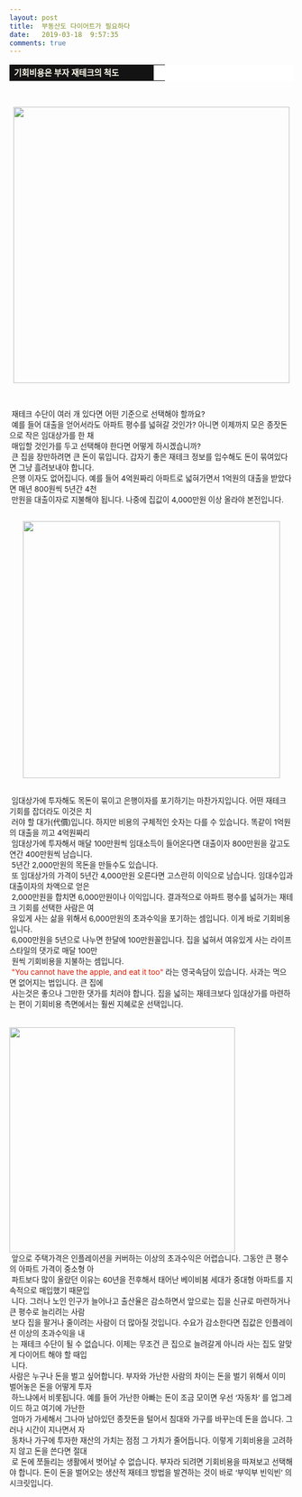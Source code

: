 ```yaml
---
layout: post
title:  부동산도 다이어트가 필요하다
date:   2019-03-18  9:57:35
comments: true
---
```



<table width="99%" bgcolor="#ffffff" cellspacing="1" cellpadding="2"><tbody><tr><td width="240" bgcolor="#141313" style-="border-bottom:#141313 1px solid; border-left:#141313 1px solid; border-top:#141313 1px solid; &#13;&#10;border-right:#141313 1px solid"><span style="color: rgb(0, 0, 0); font-family: 맑은 고딕, dotum, verdana; font-size: 11pt;"><strong><span syle="font-size:11pt"><font color="#fffff0">기회비용은 부자 재테크의 척도</font></span></strong></span></td><td style="border-width: 0px 0px 1px; border-style: solid; border-color: rgb(255, 255, 255) rgb(255, 255, 255) rgb(20, 19, 19);"><span style="font-size: 11pt;"><font color="#000000">&nbsp;</font></span></td></tr></tbody></table><p></p><span style="font-size: 10pt;"><p>﻿</p><div class="imageblock center" style="text-align: center; clear: both;"><span data-lightbox="lightbox" data-url="https://t1.daumcdn.net/cfile/tistory/20097F114CC5292867?download"><img width="490" height="354" style="height: auto; cursor: pointer; max-width: 100%;" alt="" src="https://t1.daumcdn.net/cfile/tistory/20097F114CC5292867" filemime="" filename="cfile25.uf@20097F114CC5292867259B.jpg"></span></div><p></p></span><p><br></p><span style="font-size: 10pt;"><p>&nbsp;﻿재테크 수단이 여러 개 있다면 어떤 기준으로 선택해야 할까요?<br> &nbsp;예를 들어 대출을 얻어서라도 아파트 평수를 넓혀갈 것인가? 아니면 이제까지 모은 종잣돈으로 작은 임대상가를 한 채<br>&nbsp;매입할 것인가를 두고 선택해야 한다면 어떻게 하시겠습니까?<br> &nbsp;큰 집을 장만하려면 큰 돈이 묶입니다. 갑자기 좋은 재테크 정보를 입수해도 돈이 묶여있다면 그냥 흘려보내야 합니다.<br> &nbsp;은행 이자도 없어집니다. 예를 들어 4억원짜리 아파트로 넓혀가면서 1억원의 대출을 받았다면 매년 800원씩 5년간 4천<br>&nbsp;만원을 대출이자로 지불해야 됩니다. 나중에 집값이 4,000만원 이상 올라야 본전입니다.<br><br></p><div class="imageblock center" style="text-align: center; clear: both;"><span data-lightbox="lightbox" data-url="https://t1.daumcdn.net/cfile/tistory/19097F114CC5292866?download"><img width="456" height="210" style="height: auto; cursor: pointer; max-width: 100%;" alt="" src="https://t1.daumcdn.net/cfile/tistory/19097F114CC5292866" filemime="image/jpeg" filename="상가재테크.jpg"></span></div><p></p></span><p><span style="font-size: 10pt;"><br> &nbsp;임대상가에 투자해도 목돈이 묶이고 은행이자를 포기하기는 마찬가지입니다. 어떤 재테크 기회를 잡더라도 이것은 치<br>&nbsp;러</span><span style="font-size: 10pt;">야 할 대가(代價)입니다. 하지만 비용의 구체적인 숫자는 다를 수 있습니다. 똑같이 1억원의 대출을 끼고 4억원짜리 <br>&nbsp;임</span><span style="font-size: 10pt;">대상가에 투자해서 매달 100만원씩 임대소득이 들어온다면 대출이자 800만원을 갚고도 연간 400만원씩 남습니다. <br> &nbsp;5년간 </span><span style="font-size: 10pt;">2,000만원의 목돈을 만들수도 있습니다.</span><br><span style="font-size: 10pt;">&nbsp;또 임대상가의 가격이 5년간 4,000만원 오른다면 고스란히 이익으로 남습니다. 임대수입과 대출이자의 차액으로 얻은<br>&nbsp;2,000</span><span style="font-size: 10pt;">만원을 합치면 6,000만원이나 이익입니다. </span><span style="font-size: 10pt;">결과적으로 아파트 평수를 넓혀가는 재테크 기회를 선택한 사람은 여<br>&nbsp;유있게 사는 삶을 위해서 6,000만원의 초과수익을 </span><span style="font-size: 10pt;">포기하는 셈입니다. 이게 바로 기회비용입니다.</span><br><span style="font-size: 10pt;">&nbsp;6,000만원을 5년으로 나누면 한달에 100만원꼴입니다. 집을 넓혀서 여유있게 사는 라이프스타일의 댓가로 매달 100만<br></span>&nbsp;<span style="font-size: 10pt;">원씩 기회비용을 지불하는 셈입니다.</span><br><span style="font-size: 10pt;">&nbsp;<font color="#e31600">"</font><font color="#e31600">You cannot have the apple, and eat it too</font><font color="#e31600">"</font> 라는 영국속담이 있습니다. 사과는 먹으면 없어지는 법입니다. 큰 집에<br></span><span style="font-size: 10pt;">&nbsp;사는것은 좋으나 그만한 댓가를 치러야 합니다. 집을 넓히는 재테크보다 임대상가를 마련하는 편이 기회비용 측면에서<span style="font-size: 10pt;">는 훨씬 지혜로운 선택입니다.<br><br><br><span data-lightbox="lightbox" data-url="https://t1.daumcdn.net/cfile/tistory/143F710F4CC52AC8C8?download"><img width="400" height="298" style="height: auto; cursor: pointer; max-width: 100%;" alt="" src="https://t1.daumcdn.net/cfile/tistory/143F710F4CC52AC8C8" filemime="image/jpeg" filename="집30.jpg"></span><br>&nbsp;앞으로 주택가격은 인플레이션을 커버하는 이상의 초과수익은 어렵습니다. 그동안 큰 평수의 아파트 가격이 중소형 아<br>&nbsp;파트보다 많이 올랐던 이유는 60년을 전후해서 태어난 베이비붐 세대가 중대형 아파트를 지속적으로 매입했기 때문입<br>&nbsp;니다. 그러나 노인 인구가 늘어나고 출산율은 감소하면서 앞으로는 집을 신규로 마련하거나 큰 평수로 늘리려는 사람<br>&nbsp;보다 집을 팔거나 줄이려는 사람이 더 많아질 것입니다. 수요가 감소한다면 집값은 인플레이션 이상의 초과수익을 내<br>&nbsp;는 재테크 수단이 될 수 없습니다. 이제는 무조건 큰 집으로 늘려갈게 아니라 사는 집도 알맞게 다이어트 해야 할 때입<br>&nbsp;니다.&nbsp;<br> 사람은 누구나 돈을 벌고 싶어합니다. 부자와 가난한 사람의 차이는 돈을 벌기 위해서 이미 벌어놓은 돈을 어떻게 투자<br>&nbsp;하느냐에서 비롯됩니다. 예를 들어 가난한 아빠는 돈이 조금 모이면 우선 ‘자동차’ 를 업그레이드 하고 여기에 가난한 <br>&nbsp;엄마가 가세해서 그나마 남아있던 종잣돈을 털어서 침대와 가구를 바꾸는데 돈을 씁니다. 그러나 시간이 지나면서 자<br>&nbsp;동차나 가구에 투자한 재산의 가치는 점점 그 가치가 줄어듭니다. 이렇게 기회비용을 고려하지 않고 돈을 쓴다면 절대<br>&nbsp;로 돈에 쪼들리는 생활에서 벗어날 수 없습니다. 부자라 되려면 기회비용을 따져보고 선택해야 합니다. 돈이 돈을 벌어오는 생산적 재테크 방법을 발견하는 것이 바로 ‘부익부 빈익빈’ 의 시크릿입니다.</span><br></span></p>